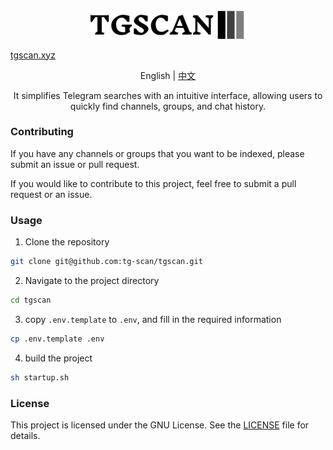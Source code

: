 <div align="center">
<img style="margin-top: 25px" src="web-app/public/download.svg" width="250"/>
</div>


[tgscan.xyz](tgscan.xyz)


<p align="center">
<span>English</span>
<span> | </span>
<a href="README_cn.md">中文</a>
</p>
<p align="center"><span>It simplifies Telegram searches with an intuitive interface, allowing users to quickly find channels, groups, and chat history.</span></p>

### Contributing
If you have any channels or groups that you want to be indexed, please submit an issue or pull request.

If you would like to contribute to this project, feel free to submit a pull request or an issue.


### Usage

1. Clone the repository

```bash
git clone git@github.com:tg-scan/tgscan.git
```

2. Navigate to the project directory

```bash
cd tgscan
```

3. copy `.env.template` to `.env`, and fill in the required information

```bash
cp .env.template .env
```

4. build the project

```bash 
sh startup.sh
```
### License

This project is licensed under the GNU License. See the [LICENSE](LICENSE) file for details.